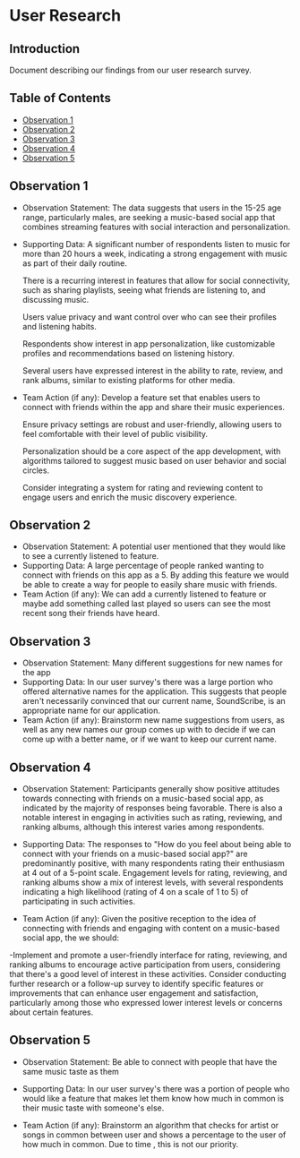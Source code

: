 # User Research

## Introduction
Document describing our findings from our user research survey.

## Table of Contents

- [Observation 1](#observation-1)
- [Observation 2](#observation-2)
- [Observation 3](#observation-3)
- [Observation 4](#observation-4)
- [Observation 5](#observation-5)

## Observation 1

- Observation Statement:
    The data suggests that users in the 15-25 age range, particularly males, are seeking a music-based social app that combines streaming features with social interaction and personalization.

- Supporting Data:
    A significant number of respondents listen to music for more than 20 hours a week, indicating a strong engagement with music as part of their daily routine.

    There is a recurring interest in features that allow for social connectivity, such as sharing playlists, seeing what friends are listening to, and discussing music.

    Users value privacy and want control over who can see their profiles and listening habits.

    
    Respondents show interest in app personalization, like customizable profiles and recommendations based on listening history.

    Several users have expressed interest in the ability to rate, review, and rank albums, similar to existing platforms for other media.

- Team Action (if any):
    Develop a feature set that enables users to connect with friends within the app and share their music experiences.

    Ensure privacy settings are robust and user-friendly, allowing users to feel comfortable with their level of public visibility.

    Personalization should be a core aspect of the app development, with algorithms tailored to suggest music based on user behavior and social circles.

    Consider integrating a system for rating and reviewing content to engage users and enrich the music discovery experience.


## Observation 2

- Observation Statement: 
    A potential user mentioned that they would like to see a currently listened to feature.
- Supporting Data:
    A large percentage of people ranked wanting to connect with friends on this app as a 5. By adding this feature we would be able to create a way for people to easily share music with friends.
- Team Action (if any): 
    We can add a currently listened to feature or maybe add something called last played so users can see the most recent song their friends have heard. 

## Observation 3

- Observation Statement: Many different suggestions for new names for the app
- Supporting Data: In our user survey's there was a large portion who offered alternative names for the
    application. This suggests that people aren't necessarily convinced that our current name, SoundScribe, is an appropriate name for our application. 
- Team Action (if any): Brainstorm new name suggestions from users, as well as any new names our group comes 
    up with to decide if we can come up with a better name, or if we want to keep our current name.

## Observation 4

- Observation Statement:
Participants generally show positive attitudes towards connecting with friends on a music-based social app, as indicated by the majority of responses being favorable. There is also a notable interest in engaging in activities such as rating, reviewing, and ranking albums, although this interest varies among respondents.

- Supporting Data:
The responses to "How do you feel about being able to connect with your friends on a music-based social app?" are predominantly positive, with many respondents rating their enthusiasm at 4 out of a 5-point scale.
Engagement levels for rating, reviewing, and ranking albums show a mix of interest levels, with several respondents indicating a high likelihood (rating of 4 on a scale of 1 to 5) of participating in such activities.

- Team Action (if any):
Given the positive reception to the idea of connecting with friends and engaging with content on a music-based social app, the we should:

-Implement and promote a user-friendly interface for rating, reviewing, and ranking albums to encourage active participation from users, considering that there's a good level of interest in these activities.
Consider conducting further research or a follow-up survey to identify specific features or improvements that can enhance user engagement and satisfaction, particularly among those who expressed lower interest levels or concerns about certain features.

## Observation 5

- Observation Statement: Be able to connect with people that have the same music taste as them

- Supporting Data: In our user survey's there was a portion of people who would like a feature that makes let them know how much in common is their music taste with someone's else. 

- Team Action (if any): Brainstorm an algorithm that checks for artist or songs in common between user and shows a percentage to the user of how much in common.  Due to time , this is not our priority. 

 
